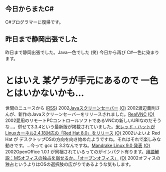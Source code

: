 ## 今日からまたC#

C#プログラマーに復帰です。






## 昨日まで静岡出張でした


昨日まで静岡出張でした。Java一色でした (笑)
今日から再び C#一色に染まります。
# とはいえ 某ゲラが手元にあるので 一色とはいかないかも…



世間のニュースから ([RSS](ig021003-news.xml)) 2002[Javaスクリーンセーバー](http://www.hcn.zaq.ne.jp/no-ji/javass/index.html) [(O)](http://www.hcn.zaq.ne.jp/no-ji/javass/index.html) 2002渡辺義則さんが、新作のJavaスクリーンセーバーをリリースされました。[RealVNC](http://www.realvnc.com/) [(O)](http://www.realvnc.com/) 2002愛用のリモートPCコントロールソフトであるVNCの新しいURIなのだそうな…。併せて3.3.4という最新版が掲載されていました。[米レッド・ハットがLinuxカーネル2.4.18対応の「Red Hat 8.0」をリリース](http://biztech.nikkeibp.co.jp/wcs/leaf/CID/onair/biztech/comp/209191) [(O)](http://biztech.nikkeibp.co.jp/wcs/leaf/CID/onair/biztech/comp/209191) 2002いよいよ Red Hat が デスクトップOSの方向を向き始めたようですね。それはそれで楽しみな動きです。…今って gcc は 3.2なんですね。[Mandrake Linux 9.0 発表](http://japan.internet.com/linuxtoday/20021002/3.html) [(O)](http://japan.internet.com/linuxtoday/20021002/3.html) 2002OpenOffice 1.0.1 が同梱されているってのがインパクト有ります。[用語解説：MSオフィスの独占を崩せるか、「オープンオフィス」](http://biztech.nikkeibp.co.jp/wcs/leaf/CID/onair/biztech/pc/208321) [(O)](http://biztech.nikkeibp.co.jp/wcs/leaf/CID/onair/biztech/pc/208321) 2002オフィスの独占というよりはOSの選択肢の広がりであるような気もします。